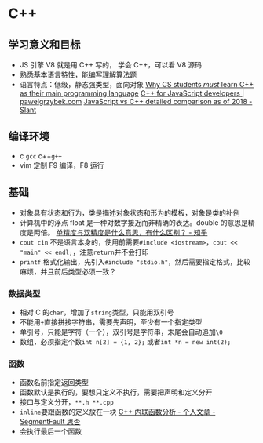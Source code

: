 # C++
## 学习意义和目标
* JS 引擎 V8 就是用 C++ 写的， 学会 C++，可以看 V8 源码
* 熟悉基本语言特性，能编写理解算法题
* 语言特点：低级，静态强类型，面向对象
[Why CS students *must* learn C++ as their main programming language](https://medium.com/@vardanator/why-cs-students-must-learn-c-as-their-main-programming-language-6d3b4f8720bd)
[C++ for JavaScript developers | pawelgrzybek.com](https://pawelgrzybek.com/cpp-for-javascript-developers/)
[JavaScript vs C++ detailed comparison as of 2018 - Slant](https://www.slant.co/versus/111/127/~javascript_vs_c)

## 编译环境
* c `gcc` c++`g++`
* vim 定制 F9 编译，F8 运行

## 基础
* 对象具有状态和行为，类是描述对象状态和形为的模板，对象是类的补例
* 计算机中的浮点 float 是一种对数字接近而非精确的表达。double 的意思是精度是两倍。
[单精度与双精度是什么意思，有什么区别？ - 知乎](https://www.zhihu.com/question/26022206/answer/222407459)
* `cout cin` 不是语言本身的，使用前需要`#include <iostream>`，`cout << "main" << endl;`，注意`return`并不会打印
* `printf` 格式化输出，先引入`#include "stdio.h"`，然后需要指定格式，比较麻烦，并且前后类型必须一致？

### 数据类型
* 相对 C 的`char`，增加了`string`类型，只能用双引号
* 不能用`+`直接拼接字符串，需要先声明，至少有一个指定类型
* 单引号，只能是字符（一个），双引号是字符串，末尾会自动追加`\0`
* 数组，必须指定个数`int n[2] = {1, 2};` 或者`int *n = new int(2);`

### 函数
* 函数名前指定返回类型
* 函数默认是执行的，要想只定义不执行，需要把声明和定义分开
* 接口与定义分开，`**.h **.cpp`
* `inline`要跟函数的定义放在一块
    [C++ 内联函数分析 - 个人文章 - SegmentFault 思否](https://segmentfault.com/a/1190000015967573?utm_source=tag-newest)
* 会执行最后一个函数
